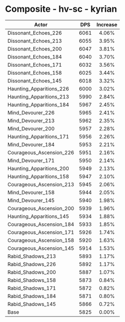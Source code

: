 # Composite - hv-sc - kyrian
| Actor | DPS | Increase |
|---|:---:|:---:|
|Dissonant_Echoes_226|6061|4.06%|
|Dissonant_Echoes_213|6055|3.95%|
|Dissonant_Echoes_200|6047|3.81%|
|Dissonant_Echoes_184|6040|3.70%|
|Dissonant_Echoes_171|6032|3.56%|
|Dissonant_Echoes_158|6025|3.44%|
|Dissonant_Echoes_145|6018|3.32%|
|Haunting_Apparitions_226|6000|3.02%|
|Haunting_Apparitions_213|5990|2.84%|
|Haunting_Apparitions_184|5967|2.45%|
|Mind_Devourer_226|5965|2.41%|
|Mind_Devourer_213|5962|2.35%|
|Mind_Devourer_200|5957|2.28%|
|Haunting_Apparitions_171|5956|2.26%|
|Mind_Devourer_184|5953|2.21%|
|Courageous_Ascension_226|5951|2.16%|
|Mind_Devourer_171|5950|2.14%|
|Haunting_Apparitions_200|5949|2.13%|
|Haunting_Apparitions_158|5947|2.10%|
|Courageous_Ascension_213|5945|2.06%|
|Mind_Devourer_158|5944|2.05%|
|Mind_Devourer_145|5940|1.98%|
|Courageous_Ascension_200|5939|1.96%|
|Haunting_Apparitions_145|5934|1.88%|
|Courageous_Ascension_184|5933|1.85%|
|Courageous_Ascension_171|5926|1.74%|
|Courageous_Ascension_158|5920|1.63%|
|Courageous_Ascension_145|5914|1.53%|
|Rabid_Shadows_213|5893|1.17%|
|Rabid_Shadows_226|5892|1.17%|
|Rabid_Shadows_200|5887|1.07%|
|Rabid_Shadows_158|5873|0.84%|
|Rabid_Shadows_171|5872|0.82%|
|Rabid_Shadows_184|5871|0.80%|
|Rabid_Shadows_145|5866|0.72%|
|Base|5825|0.00%|
